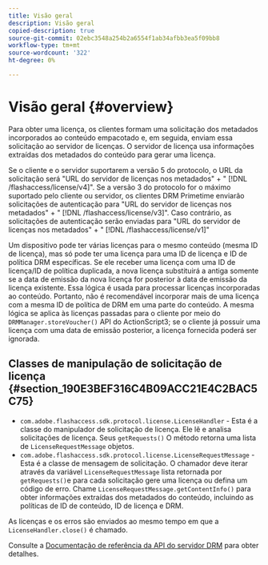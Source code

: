 ```yaml
---
title: Visão geral
description: Visão geral
copied-description: true
source-git-commit: 02ebc3548a254b2a6554f1ab34afbb3ea5f09bb8
workflow-type: tm+mt
source-wordcount: '322'
ht-degree: 0%

---
```


# Visão geral {#overview}

Para obter uma licença, os clientes formam uma solicitação dos metadados incorporados ao conteúdo empacotado e, em seguida, enviam essa solicitação ao servidor de licenças. O servidor de licença usa informações extraídas dos metadados do conteúdo para gerar uma licença.

Se o cliente e o servidor suportarem a versão 5 do protocolo, o URL da solicitação será &quot;URL do servidor de licenças nos metadados&quot; + &quot; [!DNL /flashaccess/license/v4]&quot;. Se a versão 3 do protocolo for o máximo suportado pelo cliente ou servidor, os clientes DRM Primetime enviarão solicitações de autenticação para &quot;URL do servidor de licenças nos metadados&quot; + &quot; [!DNL /flashaccess/license/v3]&quot;. Caso contrário, as solicitações de autenticação serão enviadas para &quot;URL do servidor de licenças nos metadados&quot; + &quot; [!DNL /flashaccess/license/v1]&quot;

Um dispositivo pode ter várias licenças para o mesmo conteúdo (mesma ID de licença), mas só pode ter uma licença para uma ID de licença e ID de política DRM específicas. Se ele receber uma licença com uma ID de licença/ID de política duplicada, a nova licença substituirá a antiga somente se a data de emissão da nova licença for posterior à data de emissão da licença existente. Essa lógica é usada para processar licenças incorporadas ao conteúdo. Portanto, não é recomendável incorporar mais de uma licença com a mesma ID de política de DRM em uma parte do conteúdo. A mesma lógica se aplica às licenças passadas para o cliente por meio do `DRMManager.storeVoucher()` API do ActionScript3; se o cliente já possuir uma licença com uma data de emissão posterior, a licença fornecida poderá ser ignorada.

## Classes de manipulação de solicitação de licença {#section_190E3BEF316C4B09ACC21E4C2BAC5C75}

* `com.adobe.flashaccess.sdk.protocol.license.LicenseHandler` - Esta é a classe do manipulador de solicitação de licença. Ele lê e analisa solicitações de licença. Seus `getRequests()` O método retorna uma lista de `LicenseRequestMessage` objetos.
* `com.adobe.flashaccess.sdk.protocol.license.LicenseRequestMessage` - Esta é a classe de mensagem de solicitação. O chamador deve iterar através da variável `LicenseRequestMessage` lista retornada por `getRequests()`e para cada solicitação gere uma licença ou defina um código de erro. Chame `LicenseRequestMessage.getContentInfo()` para obter informações extraídas dos metadados do conteúdo, incluindo as políticas de ID de conteúdo, ID de licença e DRM.

As licenças e os erros são enviados ao mesmo tempo em que a `LicenseHandler.close()` é chamado.

Consulte a [Documentação de referência da API do servidor DRM](https://help.adobe.com/en_US/primetime/api/drm-apis/server/javadocs-flashaccess-pro/overview-summary.html) para obter detalhes.
